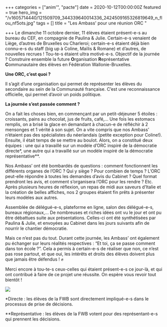 +++
categories = ["anim'", "pacte"]
date = 2020-10-12T00:00:00Z
featured = true
hero_img = "/v1605714440/121509709_344339640014336_2424509165326819649_n_flou_nf5ots.jpg"
tags = []
title = "Les Ambass' pour une réunion ORC "

+++
Le dimanche 11 octobre dernier, 11 élèves étaient présent-e-s au bureau du CEF, en compagnie de Paulina & Julie. Certain-e-s venaient de Liège, d’autres de Bruxelles ou Charleroi; certain-e-s étaient déjà bien connu-e-s du staff (big up à Coline, Maïlis & Romane) et d’autres, de nouvelles recrues ! Tou-te-s étaient ultra motivé-e-s. Objectif de la journée ? Construire ensemble la future **O**rganisation **R**eprésentative **C**ommunautaire des élèves en Fédération Wallonie-Bruxelles.  
  
**Une ORC, c’est quoi ?**

Il s’agit d’une organisation qui permet de représenter les élèves du secondaire au sein de la Communauté française. C’est une reconnaissance officielle, qui permet d’avoir un poids politique.  
  
**La journée s’est passée comment ?**

On a fait les choses bien, en commençant par un petit-déjeuner 5 étoiles : croissants, pains au chocolat, jus de fruits, café,... Une fois les estomacs remplis, on a brisé la glace en demandant à chacun-e de réfléchir à 2 mensonges et 1 vérité à son sujet. On a vite compris que nos Ambass’ n’étaient pas des spécialistes du néerlandais (petite exception pour Coline!). Ensuite, il était temps de se mettre au boulot. Alors, on a constitué deux équipes : une qui a travaillé sur un modèle d’ORC inspiré de la démocratie directe*, une autre qui a travaillé sur un modèle inspiré de la démocratie représentative**.  
  
Nos Ambass’ ont été bombardés de questions : comment fonctionnent les différents organes de l’ORC ? Qui y siège ? Pour combien de temps ? L’ORC peut-elle répondre à toutes les demandes d’avis du Cabinet ? Quel format prendront les avis, et comment s’organisera l’ORC pour les rendre ? Etc. Après plusieurs heures de réflexion, un repas de midi aux saveurs d’Italie et la création de belles affiches, nos 2 groupes étaient fin prêts à présenter leurs modèles aux autres.  
  
Assemblée de délégué-e-s, plateforme en ligne, salon des délégué-e-s, bureaux régionaux,... De nombreuses et riches idées ont vu le jour et ont pu être débattues suite aux présentations. Celles-ci ont été synthétisées par Paulina & Julie, et envoyées au Cabinet dans les jours suivants afin de nourrir le chantier démocratie.  
  
Mais ce n’est pas du tout. Durant cette journée, les Ambass’ ont également pu échanger sur leurs réalités respectives : “Et toi, ça se passe comment dans ton école ?”. Cela a permis à certain-e-s de réaliser que non, ce n’est pas rose partout, et que oui, les intérêts et droits des élèves doivent plus que jamais être défendus ! ✊  
  
Merci encore à tou-te-s ceux-celles qui étaient présent-e-s ce jour-là, et qui ont contribué à faire de ce projet une réussite. On espère vous revoir tout bientôt !

  
![](https://res.cloudinary.com/cefasbl/image/upload/c_limit,dpr_auto,q_70,w_740,f_auto/v1605714437/121423494_811128193052490_344481677444535310_n_flou_dz2lci.jpg)

\*Directe : les élèves de la FWB sont directement impliqué-e-s dans le processus de prise de décisions.

\**Représentative : les élèves de la FWB votent pour des représentant-e-s qui prennent les décisions.